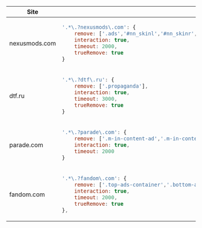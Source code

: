 <table>
  <thead>
    <tr>
      <th>Site</th>
      <th>Code</th>
    </tr>
  </thead>
  <tbody>
    <tr>
      <td>nexusmods.com</td>
      <td>

```javascript
'.*\.?nexusmods\.com': {
    remove: ['.ads','#nn_skinl','#nn_skinr','.nn-sticky','.nn_player'],
    interaction: true,
    timeout: 2000,
    trueRemove: true
}
```
  </td>
</tr>
<tr>
  <td>dtf.ru</td>
  <td>

```javascript
'.*\.?dtf\.ru': {
    remove: ['.propaganda'],
    interaction: true,
    timeout: 3000,
    trueRemove: true
}
```
  </td>
</tr>
<tr>
  <td>parade.com</td>
  <td>
    
```javascript
'.*\.?parade\.com': {
    remove: ['.m-in-content-ad','.m-in-content-ad-row','.m-outbrain','.m-fixedbottom-ad--container','.m-ad'],
    interaction: true,
    timeout: 2000
}
```
  </td>
</tr>
<tr>
  <td>fandom.com</td>
  <td>

```javascript
'.*\.?fandom\.com': {
    remove: ['.top-ads-container','.bottom-ads-container','#WikiaBar','.notifications-placeholder','.gpt-ad'],
    interaction: true,
    timeout: 2000,
    trueRemove: true
},
```
  </td>
</tr>
  </tbody>
</table>
